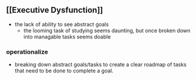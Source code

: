 ## [[Executive Dysfunction]]
- the lack of ability to see abstract goals
  - the looming task of studying seems daunting, but once broken down into managable tasks seems doable 

### operationalize 
- breaking down abstract goals/tasks to create a clear roadmap of tasks that need to be done to complete a goal.
